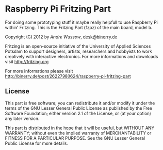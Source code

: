 Raspberry Pi Fritzing Part
==========================
For doing some prototyping stuff it maybe really helpfull to use Raspberry Pi 
within' Fritzing. This is the Fritzing Part (fzpz) of the main board, model b.

Copyright (C) 2012 by _Andre Wussow_, desk@binerry.de

Fritzing is an open-source initiative of the University of Applied Sciences Potsdam 
to support designers, artists, researchers and hobbyists to work creatively with 
interactive electronics. For more informations and downloads visit http://fritzing.org

For more informations please visit http://binerry.de/post/26227980624/raspberry-pi-fritzing-part

License
-------
This part is free software; you can redistribute it and/or
modify it under the terms of the GNU Lesser General Public
License as published by the Free Software Foundation; either
version 2.1 of the License, or (at your option) any later version.

This part is distributed in the hope that it will be useful,
but WITHOUT ANY WARRANTY; without even the implied warranty of
MERCHANTABILITY or FITNESS FOR A PARTICULAR PURPOSE. See the GNU
Lesser General Public License for more details.